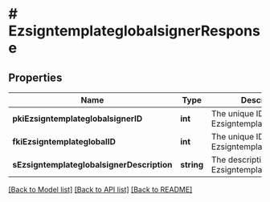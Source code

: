# # EzsigntemplateglobalsignerResponse

## Properties

Name | Type | Description | Notes
------------ | ------------- | ------------- | -------------
**pkiEzsigntemplateglobalsignerID** | **int** | The unique ID of the Ezsigntemplateglobalsigner |
**fkiEzsigntemplateglobalID** | **int** | The unique ID of the Ezsigntemplateglobal |
**sEzsigntemplateglobalsignerDescription** | **string** | The description of the Ezsigntemplateglobalsigner |

[[Back to Model list]](../../README.md#models) [[Back to API list]](../../README.md#endpoints) [[Back to README]](../../README.md)
